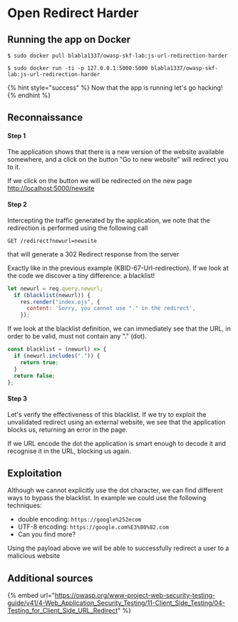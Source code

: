 # Open Redirect Harder

## Running the app on Docker

```
$ sudo docker pull blabla1337/owasp-skf-lab:js-url-redirection-harder
```

```
$ sudo docker run -ti -p 127.0.0.1:5000:5000 blabla1337/owasp-skf-lab:js-url-redirection-harder
```

{% hint style="success" %}
Now that the app is running let's go hacking!
{% endhint %}

## Reconnaissance

#### Step 1

The application shows that there is a new version of the website available somewhere, and a click on the button "Go to new website" will redirect you to it.

If we click on the button we will be redirected on the new page [http://localhost:5000/newsite](http://localhost:5000/newsite)

#### Step 2

Intercepting the traffic generated by the application, we note that the redirection is performed using the following call

```text
GET /redirect?newurl=newsite
```

that will generate a 302 Redirect response from the server

Exactly like in the previous example \(KBID-67-Url-redirection\). If we look at the code we discover a tiny difference: a blacklist!

```javascript
let newurl = req.query.newurl;
  if (blacklist(newurl)) {
    res.render("index.ejs", {
      content: 'Sorry, you cannot use "." in the redirect',
    });
```

If we look at the blacklist definition, we can immediately see that the URL, in order to be valid, must not contain any "." \(dot\).

```javascript
const blacklist = (newurl) => {
  if (newurl.includes(".")) {
    return true;
  }
  return false;
};
```

#### Step 3

Let's verify the effectiveness of this blacklist. If we try to exploit the unvalidated redirect using an external website, we see that the application blocks us, returning an error in the page.

If we URL encode the dot the application is smart enough to decode it and recognise it in the URL, blocking us again.

## Exploitation

Although we cannot explicitly use the dot character, we can find different ways to bypass the blacklist. In example we could use the following techniques:

- double encoding: `https://google%252ecom`
- UTF-8 encoding: `https://google.com%E3%80%82.com`
- Can you find more?

Using the payload above we will be able to successfully redirect a user to a malicious website

## Additional sources

{% embed url="https://owasp.org/www-project-web-security-testing-guide/v41/4-Web_Application_Security_Testing/11-Client_Side_Testing/04-Testing_for_Client_Side_URL_Redirect" %}
